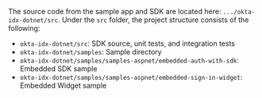 The source code from the sample app and SDK are located here:
`.../okta-idx-dotnet/src`. Under the `src` folder, the project structure
consists of the following:

* `okta-idx-dotnet/src`: SDK source, unit tests, and integration tests
* `okta-idx-dotnet/samples`: Sample directory
* `okta-idx-dotnet/samples/samples-aspnet/embedded-auth-with-sdk`:
    Embedded SDK sample
* `okta-idx-dotnet/samples/samples-aspnet/embedded-sign-in-widget`:
    Embedded Widget sample
